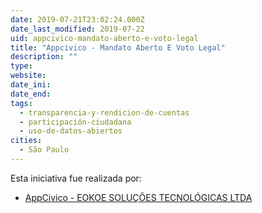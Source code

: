 ```yaml
---
date: 2019-07-21T23:02:24.000Z
date_last_modified: 2019-07-22
uid: appcivico-mandato-aberto-e-voto-legal
title: "Appcivico - Mandato Aberto E Voto Legal"
description: ""
type: 
website: 
date_ini: 
date_end: 
tags:
  - transparencia-y-rendicion-de-cuentas
  - participación-ciudadana
  - uso-de-datos-abiertos
cities: 
  - São Paulo
---
```


Esta iniciativa fue realizada por:

- [AppCivico - EOKOE SOLUÇÕES TECNOLÓGICAS LTDA](/organizaciones/appcivico-eokoe-solucoes-tecnologicas)
